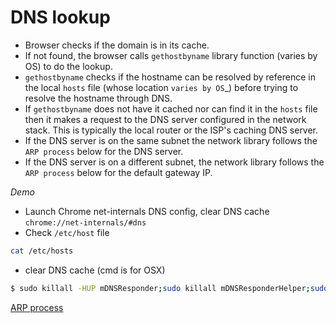# DNS lookup

* Browser checks if the domain is in its cache.
* If not found, the browser calls ``gethostbyname`` library function (varies by
  OS) to do the lookup.
* ``gethostbyname`` checks if the hostname can be resolved by reference in the
  local ``hosts`` file (whose location `varies by OS`_) before trying to
  resolve the hostname through DNS.
* If ``gethostbyname`` does not have it cached nor can find it in the ``hosts``
  file then it makes a request to the DNS server configured in the network
  stack. This is typically the local router or the ISP's caching DNS server.
* If the DNS server is on the same subnet the network library follows the
  ``ARP process`` below for the DNS server.
* If the DNS server is on a different subnet, the network library follows
  the ``ARP process`` below for the default gateway IP.

_Demo_
* Launch Chrome net-internals DNS config, clear DNS cache
``chrome://net-internals/#dns``
* Check ``/etc/host`` file
```bash 
cat /etc/hosts
```
* clear DNS cache (cmd is for OSX)
```bash
$ sudo killall -HUP mDNSResponder;sudo killall mDNSResponderHelper;sudo dscacheutil -flushcache
```

[ARP process](4-ARPprocess.md)